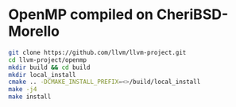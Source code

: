 # OpenMP compiled on CheriBSD-Morello


```bash
git clone https://github.com/llvm/llvm-project.git
cd llvm-project/openmp
mkdir build && cd build
mkdir local_install
cmake .. -DCMAKE_INSTALL_PREFIX=<>/build/local_install
make -j4
make install
```
